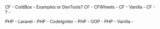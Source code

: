 
CF - ColdBox - Examples or DevTools?
CF - CFWheels - 
CF - Vanilla  - 
CF - ? - 

PHP - Laravel  - 
PHP - CodeIgniter - 
PHP - OOP - 
PHP - Vanilla - 


